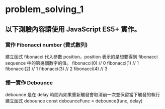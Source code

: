 # problem_solving_1
## 以下測驗內容請使用 JavaScript ES5+ 實作。

### 實作 Fibonacci number (費式數列)

建立函式 fibonacci 代入參數 position，position 表示的是想要得到 fibonacci
sequence 中的第幾個數字的值。
fibonacci(0) // 0
fibonacci(1) // 1
fibonacci(2) // 1
fibonacci(3) // 2
fibonacci(4) // 3

### 擇一實作 Debounce

debounce 是在 delay 時間內如果重新觸發會取消前一次並保留當下觸發的執行
建立函式 debounce
const debounceFunc = debounce(func, delay)
